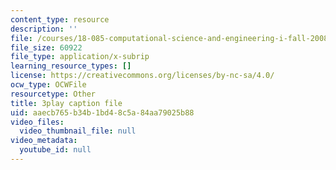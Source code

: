 ```yaml
---
content_type: resource
description: ''
file: /courses/18-085-computational-science-and-engineering-i-fall-2008/aaecb765b34b1bd48c5a84aa79025b88_0oBJN8F616U.srt
file_size: 60922
file_type: application/x-subrip
learning_resource_types: []
license: https://creativecommons.org/licenses/by-nc-sa/4.0/
ocw_type: OCWFile
resourcetype: Other
title: 3play caption file
uid: aaecb765-b34b-1bd4-8c5a-84aa79025b88
video_files:
  video_thumbnail_file: null
video_metadata:
  youtube_id: null
---
```

